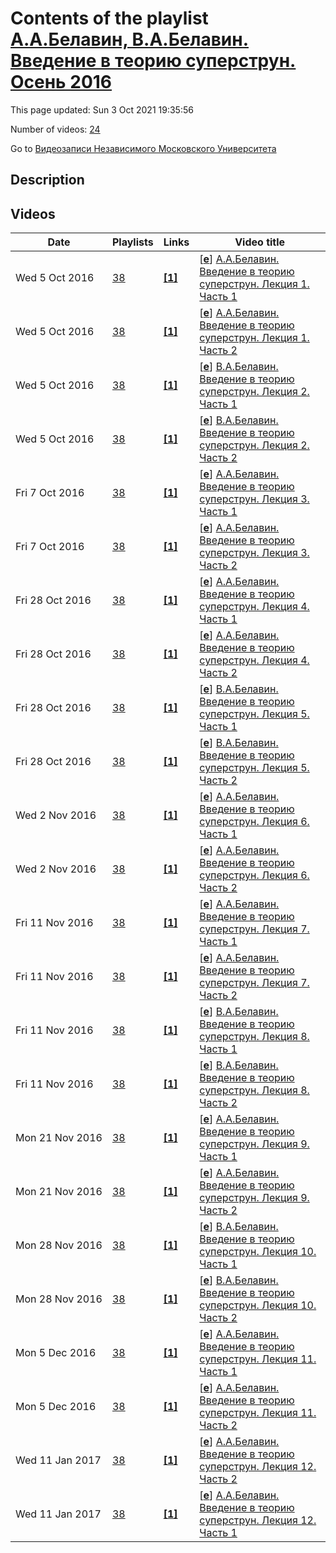 # Contents of the playlist [A.A.Белавин, В.А.Белавин. Введение в теорию суперструн. Осень 2016](https://www.youtube.com/playlist?list=PLp9ABVh6_x4G22MaQT7dsfv8yssZdqPDg)

This page updated: Sun 3 Oct 2021 19:35:56

Number of videos: [24](#videos)

Go to [Видеозаписи Независимого Московского Университета](../README.md)

## Description



## Videos

|Date|Playlists|Links|Video title|
|---|---|---|---|
| Wed&nbsp;5&nbsp;Oct&nbsp;2016 | [38](../playlists/38 "A.A.Белавин, В.А.Белавин. Введение в теорию суперструн. Осень 2016") | [**[1]**](http://ium.mccme.ru/f16/f16-belavin.html) | [[**e**](https://studio.youtube.com/video/4ffM9Pxcvp8/edit "Edit")] [А.А.Белавин. Введение в теорию суперструн. Лекция 1. Часть 1](https://www.youtube.com/watch?v=4ffM9Pxcvp8&list=PLp9ABVh6_x4G22MaQT7dsfv8yssZdqPDg "Курс НМУ, рекомендованный для 4-5-го курса.&#013;21 сентября 2016 г. 17:30, НМУ 310 (Москва, Большой Власьевский пер., 11)&#013;http://ium.mccme.ru/f16/f16-belavin.html") |
| Wed&nbsp;5&nbsp;Oct&nbsp;2016 | [38](../playlists/38 "A.A.Белавин, В.А.Белавин. Введение в теорию суперструн. Осень 2016") | [**[1]**](http://ium.mccme.ru/f16/f16-belavin.html) | [[**e**](https://studio.youtube.com/video/rnY3VYzEQB0/edit "Edit")] [А.А.Белавин. Введение в теорию суперструн. Лекция 1. Часть 2](https://www.youtube.com/watch?v=rnY3VYzEQB0&list=PLp9ABVh6_x4G22MaQT7dsfv8yssZdqPDg "Курс НМУ, рекомендованный для 4-5-го курса.&#013;21 сентября 2016 г. 17:30, НМУ 310 (Москва, Большой Власьевский пер., 11)&#013;http://ium.mccme.ru/f16/f16-belavin.html") |
| Wed&nbsp;5&nbsp;Oct&nbsp;2016 | [38](../playlists/38 "A.A.Белавин, В.А.Белавин. Введение в теорию суперструн. Осень 2016") | [**[1]**](http://ium.mccme.ru/f16/f16-belavin.html) | [[**e**](https://studio.youtube.com/video/Huu9jog9_gg/edit "Edit")] [В.А.Белавин. Введение в теорию суперструн. Лекция 2. Часть 1](https://www.youtube.com/watch?v=Huu9jog9_gg&list=PLp9ABVh6_x4G22MaQT7dsfv8yssZdqPDg "Курс НМУ, рекомендованный для 4-5-го курса.&#013;28 сентября 2016 г. 17:30, НМУ 310 (Москва, Большой Власьевский пер., 11)&#013;http://ium.mccme.ru/f16/f16-belavin.html") |
| Wed&nbsp;5&nbsp;Oct&nbsp;2016 | [38](../playlists/38 "A.A.Белавин, В.А.Белавин. Введение в теорию суперструн. Осень 2016") | [**[1]**](http://ium.mccme.ru/f16/f16-belavin.html) | [[**e**](https://studio.youtube.com/video/hStYZ_1S6O4/edit "Edit")] [В.А.Белавин. Введение в теорию суперструн. Лекция 2. Часть 2](https://www.youtube.com/watch?v=hStYZ_1S6O4&list=PLp9ABVh6_x4G22MaQT7dsfv8yssZdqPDg "Курс НМУ, рекомендованный для 4-5-го курса.&#013;28 сентября 2016 г. 17:30, НМУ 310 (Москва, Большой Власьевский пер., 11)&#013;http://ium.mccme.ru/f16/f16-belavin.html") |
| Fri&nbsp;7&nbsp;Oct&nbsp;2016 | [38](../playlists/38 "A.A.Белавин, В.А.Белавин. Введение в теорию суперструн. Осень 2016") | [**[1]**](http://ium.mccme.ru/f16/f16-belavin.html) | [[**e**](https://studio.youtube.com/video/o6h42lWAzoI/edit "Edit")] [А.А.Белавин. Введение в теорию суперструн. Лекция 3. Часть 1](https://www.youtube.com/watch?v=o6h42lWAzoI&list=PLp9ABVh6_x4G22MaQT7dsfv8yssZdqPDg "Курс НМУ, рекомендованный для 4-5-го курса.&#013;5 октября 2016 г. 17:30, НМУ 310 (Москва, Большой Власьевский пер., 11)&#013;http://ium.mccme.ru/f16/f16-belavin.html") |
| Fri&nbsp;7&nbsp;Oct&nbsp;2016 | [38](../playlists/38 "A.A.Белавин, В.А.Белавин. Введение в теорию суперструн. Осень 2016") | [**[1]**](http://ium.mccme.ru/f16/f16-belavin.html) | [[**e**](https://studio.youtube.com/video/mI1p5IC-Lpo/edit "Edit")] [А.А.Белавин. Введение в теорию суперструн. Лекция 3. Часть 2](https://www.youtube.com/watch?v=mI1p5IC-Lpo&list=PLp9ABVh6_x4G22MaQT7dsfv8yssZdqPDg "Курс НМУ, рекомендованный для 4-5-го курса.&#013;5 октября 2016 г. 17:30, НМУ 310 (Москва, Большой Власьевский пер., 11)&#013;http://ium.mccme.ru/f16/f16-belavin.html") |
| Fri&nbsp;28&nbsp;Oct&nbsp;2016 | [38](../playlists/38 "A.A.Белавин, В.А.Белавин. Введение в теорию суперструн. Осень 2016") | [**[1]**](http://ium.mccme.ru/f16/f16-belavin.html) | [[**e**](https://studio.youtube.com/video/XOP8n7Its98/edit "Edit")] [А.А.Белавин. Введение в теорию суперструн. Лекция 4. Часть 1](https://www.youtube.com/watch?v=XOP8n7Its98&list=PLp9ABVh6_x4G22MaQT7dsfv8yssZdqPDg "Курс НМУ, рекомендованный для 4-5-го курса.&#013;12 октября 2016 г. 17:30, НМУ 310 (Москва, Большой Власьевский пер., 11)&#013;http://ium.mccme.ru/f16/f16-belavin.html") |
| Fri&nbsp;28&nbsp;Oct&nbsp;2016 | [38](../playlists/38 "A.A.Белавин, В.А.Белавин. Введение в теорию суперструн. Осень 2016") | [**[1]**](http://ium.mccme.ru/f16/f16-belavin.html) | [[**e**](https://studio.youtube.com/video/y92EJveSg9U/edit "Edit")] [А.А.Белавин. Введение в теорию суперструн. Лекция 4. Часть 2](https://www.youtube.com/watch?v=y92EJveSg9U&list=PLp9ABVh6_x4G22MaQT7dsfv8yssZdqPDg "К сожалению, по неизвестным причинам видео в конце обрывается (вероятно, за пару минут до конца).&#013;Курс НМУ, рекомендованный для 4-5-го курса.&#013;12 октября 2016 г. 17:30, НМУ 310 (Москва, Большой Власьевский пер., 11)&#013;http://ium.mccme.ru/f16/f16-belavin.html") |
| Fri&nbsp;28&nbsp;Oct&nbsp;2016 | [38](../playlists/38 "A.A.Белавин, В.А.Белавин. Введение в теорию суперструн. Осень 2016") | [**[1]**](http://ium.mccme.ru/f16/f16-belavin.html) | [[**e**](https://studio.youtube.com/video/xKw7R5PIDGM/edit "Edit")] [В.А.Белавин. Введение в теорию суперструн. Лекция 5. Часть 1](https://www.youtube.com/watch?v=xKw7R5PIDGM&list=PLp9ABVh6_x4G22MaQT7dsfv8yssZdqPDg "Курс НМУ, рекомендованный для 4-5-го курса.&#013;19 октября 2016 г. 17:30, НМУ 310 (Москва, Большой Власьевский пер., 11)&#013;http://ium.mccme.ru/f16/f16-belavin.html") |
| Fri&nbsp;28&nbsp;Oct&nbsp;2016 | [38](../playlists/38 "A.A.Белавин, В.А.Белавин. Введение в теорию суперструн. Осень 2016") | [**[1]**](http://ium.mccme.ru/f16/f16-belavin.html) | [[**e**](https://studio.youtube.com/video/Tk178NYfwGE/edit "Edit")] [В.А.Белавин. Введение в теорию суперструн. Лекция 5. Часть 2](https://www.youtube.com/watch?v=Tk178NYfwGE&list=PLp9ABVh6_x4G22MaQT7dsfv8yssZdqPDg "Курс НМУ, рекомендованный для 4-5-го курса.&#013;19 октября 2016 г. 17:30, НМУ 310 (Москва, Большой Власьевский пер., 11)&#013;http://ium.mccme.ru/f16/f16-belavin.html") |
| Wed&nbsp;2&nbsp;Nov&nbsp;2016 | [38](../playlists/38 "A.A.Белавин, В.А.Белавин. Введение в теорию суперструн. Осень 2016") | [**[1]**](http://ium.mccme.ru/f16/f16-belavin.html) | [[**e**](https://studio.youtube.com/video/ufVSI9OCtRo/edit "Edit")] [А.А.Белавин. Введение в теорию суперструн. Лекция 6. Часть 1](https://www.youtube.com/watch?v=ufVSI9OCtRo&list=PLp9ABVh6_x4G22MaQT7dsfv8yssZdqPDg "Курс НМУ, рекомендованный для 4-5-го курса.&#013;26 октября 2016 г. 17:30, НМУ 310 (Москва, Большой Власьевский пер., 11)&#013;http://ium.mccme.ru/f16/f16-belavin.html") |
| Wed&nbsp;2&nbsp;Nov&nbsp;2016 | [38](../playlists/38 "A.A.Белавин, В.А.Белавин. Введение в теорию суперструн. Осень 2016") | [**[1]**](http://ium.mccme.ru/f16/f16-belavin.html) | [[**e**](https://studio.youtube.com/video/JniwrLAziyA/edit "Edit")] [А.А.Белавин. Введение в теорию суперструн. Лекция 6. Часть 2](https://www.youtube.com/watch?v=JniwrLAziyA&list=PLp9ABVh6_x4G22MaQT7dsfv8yssZdqPDg "Курс НМУ, рекомендованный для 4-5-го курса.&#013;26 октября 2016 г. 17:30, НМУ 310 (Москва, Большой Власьевский пер., 11)&#013;http://ium.mccme.ru/f16/f16-belavin.html") |
| Fri&nbsp;11&nbsp;Nov&nbsp;2016 | [38](../playlists/38 "A.A.Белавин, В.А.Белавин. Введение в теорию суперструн. Осень 2016") | [**[1]**](http://ium.mccme.ru/f16/f16-belavin.html) | [[**e**](https://studio.youtube.com/video/UeJOv7JKPlw/edit "Edit")] [А.А.Белавин. Введение в теорию суперструн. Лекция 7. Часть 1](https://www.youtube.com/watch?v=UeJOv7JKPlw&list=PLp9ABVh6_x4G22MaQT7dsfv8yssZdqPDg "Курс НМУ, рекомендованный для 4-5-го курса.&#013;2 ноября 2016 г. 17:30, НМУ 310 (Москва, Большой Власьевский пер., 11)&#013;http://ium.mccme.ru/f16/f16-belavin.html") |
| Fri&nbsp;11&nbsp;Nov&nbsp;2016 | [38](../playlists/38 "A.A.Белавин, В.А.Белавин. Введение в теорию суперструн. Осень 2016") | [**[1]**](http://ium.mccme.ru/f16/f16-belavin.html) | [[**e**](https://studio.youtube.com/video/vxQQKPaqyRo/edit "Edit")] [А.А.Белавин. Введение в теорию суперструн. Лекция 7. Часть 2](https://www.youtube.com/watch?v=vxQQKPaqyRo&list=PLp9ABVh6_x4G22MaQT7dsfv8yssZdqPDg "Курс НМУ, рекомендованный для 4-5-го курса.&#013;2 ноября 2016 г. 17:30, НМУ 310 (Москва, Большой Власьевский пер., 11)&#013;http://ium.mccme.ru/f16/f16-belavin.html") |
| Fri&nbsp;11&nbsp;Nov&nbsp;2016 | [38](../playlists/38 "A.A.Белавин, В.А.Белавин. Введение в теорию суперструн. Осень 2016") | [**[1]**](http://ium.mccme.ru/f16/f16-belavin.html) | [[**e**](https://studio.youtube.com/video/XaRD00ZXiWE/edit "Edit")] [В.А.Белавин. Введение в теорию суперструн. Лекция 8. Часть 1](https://www.youtube.com/watch?v=XaRD00ZXiWE&list=PLp9ABVh6_x4G22MaQT7dsfv8yssZdqPDg "Курс НМУ, рекомендованный для 4-5-го курса.&#013;9 ноября 2016 г. 17:30, НМУ 310 (Москва, Большой Власьевский пер., 11)&#013;http://ium.mccme.ru/f16/f16-belavin.html") |
| Fri&nbsp;11&nbsp;Nov&nbsp;2016 | [38](../playlists/38 "A.A.Белавин, В.А.Белавин. Введение в теорию суперструн. Осень 2016") | [**[1]**](http://ium.mccme.ru/f16/f16-belavin.html) | [[**e**](https://studio.youtube.com/video/p24CRvS-RaY/edit "Edit")] [В.А.Белавин. Введение в теорию суперструн. Лекция 8. Часть 2](https://www.youtube.com/watch?v=p24CRvS-RaY&list=PLp9ABVh6_x4G22MaQT7dsfv8yssZdqPDg "Курс НМУ, рекомендованный для 4-5-го курса.&#013;9 ноября 2016 г. 17:30, НМУ 310 (Москва, Большой Власьевский пер., 11)&#013;http://ium.mccme.ru/f16/f16-belavin.html") |
| Mon&nbsp;21&nbsp;Nov&nbsp;2016 | [38](../playlists/38 "A.A.Белавин, В.А.Белавин. Введение в теорию суперструн. Осень 2016") | [**[1]**](http://ium.mccme.ru/f16/f16-belavin.html) | [[**e**](https://studio.youtube.com/video/9LJ0xovfblA/edit "Edit")] [А.А.Белавин. Введение в теорию суперструн. Лекция 9. Часть 1](https://www.youtube.com/watch?v=9LJ0xovfblA&list=PLp9ABVh6_x4G22MaQT7dsfv8yssZdqPDg "Курс НМУ, рекомендованный для 4-5-го курса.&#013;16 ноября 2016 г. 17:30, НМУ 310 (Москва, Большой Власьевский пер., 11)&#013;http://ium.mccme.ru/f16/f16-belavin.html") |
| Mon&nbsp;21&nbsp;Nov&nbsp;2016 | [38](../playlists/38 "A.A.Белавин, В.А.Белавин. Введение в теорию суперструн. Осень 2016") | [**[1]**](http://ium.mccme.ru/f16/f16-belavin.html) | [[**e**](https://studio.youtube.com/video/Xxg583QSaXI/edit "Edit")] [А.А.Белавин. Введение в теорию суперструн. Лекция 9. Часть 2](https://www.youtube.com/watch?v=Xxg583QSaXI&list=PLp9ABVh6_x4G22MaQT7dsfv8yssZdqPDg "Курс НМУ, рекомендованный для 4-5-го курса.&#013;16 ноября 2016 г. 17:30, НМУ 310 (Москва, Большой Власьевский пер., 11)&#013;http://ium.mccme.ru/f16/f16-belavin.html") |
| Mon&nbsp;28&nbsp;Nov&nbsp;2016 | [38](../playlists/38 "A.A.Белавин, В.А.Белавин. Введение в теорию суперструн. Осень 2016") | [**[1]**](http://ium.mccme.ru/f16/f16-belavin.html) | [[**e**](https://studio.youtube.com/video/ZQ-zUx5UViI/edit "Edit")] [В.А.Белавин. Введение в теорию суперструн. Лекция 10. Часть 1](https://www.youtube.com/watch?v=ZQ-zUx5UViI&list=PLp9ABVh6_x4G22MaQT7dsfv8yssZdqPDg "Курс НМУ, рекомендованный для 4-5-го курса.&#013;23 ноября 2016 г. 17:30, НМУ 310 (Москва, Большой Власьевский пер., 11)&#013;http://ium.mccme.ru/f16/f16-belavin.html") |
| Mon&nbsp;28&nbsp;Nov&nbsp;2016 | [38](../playlists/38 "A.A.Белавин, В.А.Белавин. Введение в теорию суперструн. Осень 2016") | [**[1]**](http://ium.mccme.ru/f16/f16-belavin.html) | [[**e**](https://studio.youtube.com/video/D-YkSrmBj8U/edit "Edit")] [В.А.Белавин. Введение в теорию суперструн. Лекция 10. Часть 2](https://www.youtube.com/watch?v=D-YkSrmBj8U&list=PLp9ABVh6_x4G22MaQT7dsfv8yssZdqPDg "Курс НМУ, рекомендованный для 4-5-го курса.&#013;23 ноября 2016 г. 17:30, НМУ 310 (Москва, Большой Власьевский пер., 11)&#013;http://ium.mccme.ru/f16/f16-belavin.html") |
| Mon&nbsp;5&nbsp;Dec&nbsp;2016 | [38](../playlists/38 "A.A.Белавин, В.А.Белавин. Введение в теорию суперструн. Осень 2016") | [**[1]**](http://ium.mccme.ru/f16/f16-belavin.html) | [[**e**](https://studio.youtube.com/video/7DoHGL4M5oo/edit "Edit")] [А.А.Белавин. Введение в теорию суперструн. Лекция 11. Часть 1](https://www.youtube.com/watch?v=7DoHGL4M5oo&list=PLp9ABVh6_x4G22MaQT7dsfv8yssZdqPDg "Курс НМУ, рекомендованный для 4-5-го курса.&#013;30 ноября 2016 г. 17:30, НМУ 310 (Москва, Большой Власьевский пер., 11)&#013;http://ium.mccme.ru/f16/f16-belavin.html") |
| Mon&nbsp;5&nbsp;Dec&nbsp;2016 | [38](../playlists/38 "A.A.Белавин, В.А.Белавин. Введение в теорию суперструн. Осень 2016") | [**[1]**](http://ium.mccme.ru/f16/f16-belavin.html) | [[**e**](https://studio.youtube.com/video/g7ewN6cVzkY/edit "Edit")] [А.А.Белавин. Введение в теорию суперструн. Лекция 11. Часть 2](https://www.youtube.com/watch?v=g7ewN6cVzkY&list=PLp9ABVh6_x4G22MaQT7dsfv8yssZdqPDg "Курс НМУ, рекомендованный для 4-5-го курса.&#013;30 ноября 2016 г. 17:30, НМУ 310 (Москва, Большой Власьевский пер., 11)&#013;http://ium.mccme.ru/f16/f16-belavin.html") |
| Wed&nbsp;11&nbsp;Jan&nbsp;2017 | [38](../playlists/38 "A.A.Белавин, В.А.Белавин. Введение в теорию суперструн. Осень 2016") | [**[1]**](http://ium.mccme.ru/f16/f16-belavin.html) | [[**e**](https://studio.youtube.com/video/Ly74MYgtB3I/edit "Edit")] [А.А.Белавин. Введение в теорию суперструн. Лекция 12. Часть 2](https://www.youtube.com/watch?v=Ly74MYgtB3I&list=PLp9ABVh6_x4G22MaQT7dsfv8yssZdqPDg "Курс НМУ, рекомендованный для 4-5-го курса.&#013;7 декабря 2016 г. 17:30, НМУ 310 (Москва, Большой Власьевский пер., 11)&#013;http://ium.mccme.ru/f16/f16-belavin.html") |
| Wed&nbsp;11&nbsp;Jan&nbsp;2017 | [38](../playlists/38 "A.A.Белавин, В.А.Белавин. Введение в теорию суперструн. Осень 2016") | [**[1]**](http://ium.mccme.ru/f16/f16-belavin.html) | [[**e**](https://studio.youtube.com/video/iappC-TXhdk/edit "Edit")] [А.А.Белавин. Введение в теорию суперструн. Лекция 12. Часть 1](https://www.youtube.com/watch?v=iappC-TXhdk&list=PLp9ABVh6_x4G22MaQT7dsfv8yssZdqPDg "Курс НМУ, рекомендованный для 4-5-го курса.&#013;7 декабря 2016 г. 17:30, НМУ 310 (Москва, Большой Власьевский пер., 11)&#013;http://ium.mccme.ru/f16/f16-belavin.html") |

